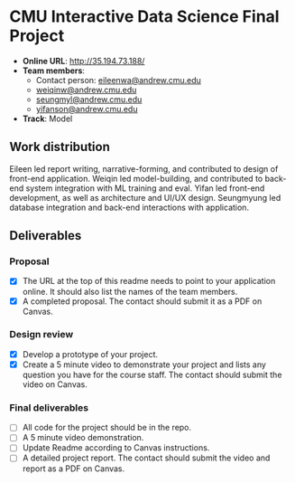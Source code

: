 # CMU Interactive Data Science Final Project

* **Online URL**: http://35.194.73.188/ 
* **Team members**:
  * Contact person: eileenwa@andrew.cmu.edu
  * weiqinw@andrew.cmu.edu
  * seungmyl@andrew.cmu.edu
  * yifanson@andrew.cmu.edu
* **Track**: Model

## Work distribution

Eileen led report writing, narrative-forming, and contributed to design of front-end application. Weiqin led model-building, and contributed to back-end system integration with ML training and eval. Yifan led front-end development, as well as architecture and UI/UX design. Seungmyung led database integration and back-end interactions with application. 

## Deliverables

### Proposal

- [x] The URL at the top of this readme needs to point to your application online. It should also list the names of the team members.
- [x] A completed proposal. The contact should submit it as a PDF on Canvas.

### Design review

- [x] Develop a prototype of your project.
- [x] Create a 5 minute video to demonstrate your project and lists any question you have for the course staff. The contact should submit the video on Canvas.

### Final deliverables

- [ ] All code for the project should be in the repo.
- [ ] A 5 minute video demonstration.
- [ ] Update Readme according to Canvas instructions.
- [ ] A detailed project report. The contact should submit the video and report as a PDF on Canvas.

